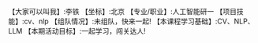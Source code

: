 【大家可以叫我】:李铁
【坐标】:北京
【专业/职业】:人工智能研一
【项目技能】:cv、nlp
【组队情况】:未组队，快来一起!
【本课程学习基础】:CV、NLP、LLM
【本期活动目标】:一起学习，闯关达人!